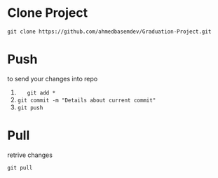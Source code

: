 # Clone Project

   `git clone https://github.com/ahmedbasemdev/Graduation-Project.git`

# Push 
to send your changes into repo

1.  `    git add *    `
2.  ` git commit -m "Details about current commit" `
3. `git push` 

# Pull 
retrive changes 

`git pull`